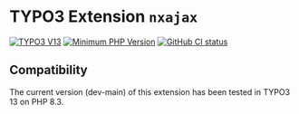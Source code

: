 # TYPO3 Extension `nxajax`

[![TYPO3 V13](https://img.shields.io/badge/TYPO3-12-orange.svg)](https://get.typo3.org/version/13)
[![Minimum PHP Version](https://img.shields.io/badge/php-%3E%3D%208.3-8892BF.svg)](https://php.net/)
[![GitHub CI status](https://github.com/netlogix/nxajax/actions/workflows/ci.yml/badge.svg?branch=main)](https://github.com/netlogix/nxajax/actions)


## Compatibility

The current version (dev-main) of this extension has been tested in TYPO3 13 on PHP 8.3.
